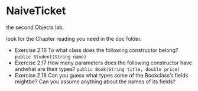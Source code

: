 # NaiveTicket

the second Objects lab.

look for the Chapter reading you need in the doc folder.

* Exercise 2.16 To what class does the following constructor belong?
`public Student(String name)`
* Exercise 2.17 How many parameters does the following constructor have andwhat are their types?
`public Book(String title, double price)`
* Exercise 2.18 Can you guess what types some of  the Bookclass’s fields mightbe? Can you assume anything about the names of its fields?
